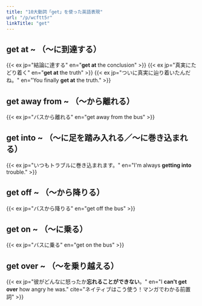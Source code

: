 ```yaml
---
title: "10大動詞「get」を使った英語表現"
url: "/p/wcftt5r"
linkTitle: "get"
---
```


get at ~ （〜に到達する）
----
{{< ex jp="結論に達する" en="**get at** the conclusion" >}}
{{< ex jp="真実にたどり着く" en="**get at** the truth" >}}
{{< ex jp="ついに真実に辿り着いたんだね。" en="You finally **get at** the truth." >}}


get away from ~ （～から離れる）
----
{{< ex jp="バスから離れる" en="get away from the bus" >}}


get into ~ （〜に足を踏み入れる／〜に巻き込まれる）
----
{{< ex jp="いつもトラブルに巻き込まれます。" en="I'm always **getting into** trouble." >}}


get off ~ （～から降りる）
----
{{< ex jp="バスから降りる" en="get off the bus" >}}


get on ~ （～に乗る）
----
{{< ex jp="バスに乗る" en="get on the bus" >}}


get over ~ （〜を乗り越える）
----

{{< ex jp="彼がどんなに怒ったか**忘れることができない**。" en="I **can't get over** how angry he was." cite="ネイティブはこう使う！マンガでわかる前置詞" >}}

